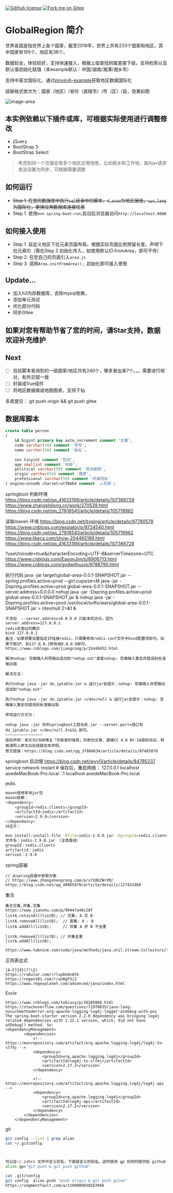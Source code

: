 [![GitHub license](https://img.shields.io/github/license/rockychen1221/GlobalRegion)](https://github.com/rockychen1221/GlobalRegion/blob/master/LICENSE)
[![Fork me on Gitee](https://gitee.com/rockychen121/GlobalRegion/widgets/widget_5.svg)](https://gitee.com/rockychen121/GlobalRegion)

# GlobalRegion 简介

世界各国是指世界上各个国家，截至2019年，世界上共有233个国家和地区，其中国家有195个，地区有38个。

数据较全，体验较好，支持快速接入，根据上级查找附属直接下级，支持检索以及默认值初始化赋值（本example默认：中国/湖南/湘潭/湘乡市）

支持中英文国际化，通过[pinyin4j-example](https://github.com/rockychen1221/pinyin4j-example)获取地区数据国际化

级联格式依次为：国家（地区）/省份（直辖市）/市（区）/县，效果如图

![image-area](img/global_area.png)

## 本实例依赖以下插件或库，可根据实际使用进行调整修改

* jQuery
* BootStrap 3
* BootStrap Select

> 考虑到同一个页面会有多个地区应用场景，比如故乡和工作地，故Ajax请求发送设置为同步，可根据需要调整

## 如何运行

* ~~Step 1. 在您的数据库中执行`sql`目录中的脚本，`d_area`为地区层级，`sys_lang`为国际化，更换应用数据库连接信息~~
* Step 1. 使用`mvn spring-boot:run`,启动后浏览器访问`http://localhost:8080`

## 如何接入使用

* Step 1. 自定义地区下拉元素页面布局，根据实际页面比例预留长度，声明下拉元素ID（需在Step 3 初始化传入，如使用默认ID:fromArea，即可不传）
* Step 2. 在您自己的页面引入`area.js`
* Step 3. 调用`Area.initFromArea();` ,初始化即可接入使用

## Update...

* 加入h2内存数据库，去除mysql依赖，
* 添加单元测试
* 优化部分代码
* 同步Gitee

## 如果对您有帮助节省了您的时间，请Star支持，数据欢迎补充维护

## Next

- [ ] 目前脚本查询到的一级国家/地区共有240个，哪多冒出来7个。。。需要进行核对，和外交部一致
- [ ] 封装成Vue组件
- [ ] 将地区数据做成地图图表，支持下钻

多库提交： git push origin && git push gitee

## 数据库脚本

```sql
create table person
(
    id bigint primary key auto_increment comment '主键',
    code varchar(50) comment '学号',
    name varchar(50) comment '姓名',
    -- 
    sex tinyint comment '性别',
    age smallint comment '年龄',
    political varchar(50) comment '政治面貌',
    origin varchar(50) comment '籍贯',
    professional varchar(50) comment '所属院系'
) engine=innodb charset=utf8mb4 comment '人员表';
```

springboot 判断环境
https://blog.csdn.net/qq_41633199/article/details/107366728
https://www.zhangshilong.cn/work/270539.html
https://blog.csdn.net/qq_27818541/article/details/105719962


读取maven 环境
https://blog.csdn.net/ityqing/article/details/97780578
https://www.cnblogs.com/expiator/p/9724540.html
https://blog.csdn.net/qq_27818541/article/details/105719962
https://www.likecs.com/show-204465189.html
https://blog.csdn.net/qq_41633199/article/details/107366728



?useUnicode=true&characterEncoding=UTF-8&serverTimezone=UTC
https://www.cnblogs.com/EasonJim/p/6906713.html
https://www.cnblogs.com/godwithus/p/9788790.html


执行代码
java -jar target\global-area-0.0.1-SNAPSHOT.jar --spring.profiles.active=prod --girl.cupsize=M
java -jar -Dspring.profiles.active=prod global-area-0.0.1-SNAPSHOT.jar --server.address=0.0.0.0
nohup java -jar -Dspring.profiles.active=prod global-area-0.0.1-SNAPSHOT.jar &
nohup java -jar -Dspring.profiles.active=prod /usr/local/softs/wars/global-area-0.0.1-SNAPSHOT.jar > /dev/null 2>&1 &
```
不添加  --server.address=0.0.0.0 只能本机访问，因为 server.address=127.0.0.1
redis有类似的概念
bind 127.0.0.1
备注：如果想要设置指定IP连接redis，只需要修改redis.conf文件中bind配置项即可。如果不限IP，将127.0.0.1修改成0.0.0.0即可。
https://www.cnblogs.com/jiangcong/p/15449452.html

解决nohup: 忽略输入并把输出追加到"nohup.out"或者nohup: 忽略输入重定向错误到标准输出端

解决方法：

执行nohup java -jar do_iptable.jar & 运行jar会提示：nohup: 忽略输入并把输出追加到"nohup.out"

执行nohup java -jar do_iptable.jar >/dev/null & 运行jar会提示：nohup: 忽略输入重定向错误到标准输出端

修改运行方式为：

nohup java -jar 你的springboot工程名称.jar --server.port=端口号 do_iptable.jar >/dev/null 2>&1& 即可。
————————————————
版权声明：本文为CSDN博主「你挚爱的强哥」的原创文章，遵循CC 4.0 BY-SA版权协议，转载请附上原文出处链接及本声明。
原文链接：https://blog.csdn.net/qq_37860634/article/details/87485070
```

springboot 启动慢
https://blog.csdn.net/wyyl1/article/details/84785237
service network restart # 保存后，重启网络：
127.0.0.1       localhost       aoedeMacBook-Pro.local
::1             localhost       aoedeMacBook-Pro.local


jedis
```bash
maven使用本地jar包
maven依赖：
<dependency>
    <groupId>redis.clients</groupId>
    <artifactId>jedis</artifactId>
    <version>2.9.0</version>
</dependency>
对应于：

mvn install:install-file -Dfile=jedis-2.9.0.jar -DgroupId=redis.clients -DartifactId=jedis -Dversion=2.9.0 -Dpackaging=jar
文件名：jedis-2.9.0.jar （注意路径）
groupId：redis.clients
artifactid：jedis 
version：2.9.0
```



spring容器
```
// 从spring容器中获取对象
// https://www.zhangshengrong.com/p/v710KZWrXM/
https://blog.csdn.net/qq_40965479/article/details/127431468

```



集合
```
集合交集,并集,交集
https://www.jianshu.com/p/99447a48c28f
listA.retainAll(listB); // 交集: A 交 B
listA.removeAll(listB);  // 差集: A - B
listA.addAll(listB);     // 并集 A 并 B 不去重

listA.removeAll(listB); // 并集去重
listA.addAll(listB);

https://www.tabnine.com/code/java/methods/java.util.stream.Collectors/toMap

```


正则表达式
```
[A-F]{4}(?!\S)
https://rubular.com/r/lvpbG4nAYG
https://regex101.com/r/uU8gF5/2
https://www.regexplanet.com/advanced/java/index.html

```



Excle
```
https://www.cnblogs.com/tobiasy/p/16205868.html
https://stackoverflow.com/questions/71970035/java-lang-nosuchmethoderror-org-apache-logging-log4j-logger-atdebug-with-poi
The spring-boot-starter version 2.2.0 dependency was bringing log4j related dependencies with 2.12.1 version, which, did not have atDebug() method. So:
<dependencyManagement>
        <dependencies>
            <!-- https://mvnrepository.com/artifact/org.apache.logging.log4j/log4j-to-slf4j -->
            <dependency>
                <groupId>org.apache.logging.log4j</groupId>
                <artifactId>log4j-to-slf4j</artifactId>
                <version>2.17.2</version>
            </dependency>

            <!-- https://mvnrepository.com/artifact/org.apache.logging.log4j/log4j-api -->
            <dependency>
                <groupId>org.apache.logging.log4j</groupId>
                <artifactId>log4j-api</artifactId>
                <version>2.17.2</version>
            </dependency>
        </dependencies>
    </dependencyManagement>
```

git
```bash
git config --list | grep alias
cat ~/.gitconfig



可以在~/.zshrc 文件中定义别名，下面是定义的别名。这时使用 gp 将同时提供到 github 与 gitee
alias gp="git push & git push github"

cat .git/config
git config  alias.push "push origin & git push gitee" 
https://segmentfault.com/a/1190000038583946

```